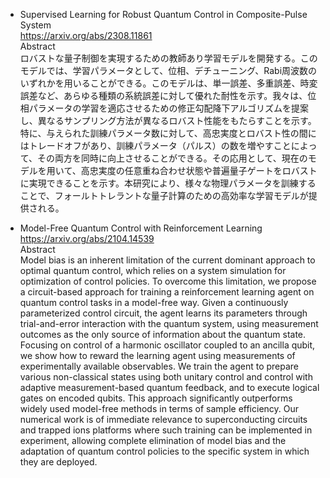 - Supervised Learning for Robust Quantum Control in Composite-Pulse System \
https://arxiv.org/abs/2308.11861 \
Abstract \
ロバストな量子制御を実現するための教師あり学習モデルを開発する。このモデルでは、学習パラメータとして、位相、デチューニング、Rabi周波数のいずれかを用いることができる。このモデルは、単一誤差、多重誤差、時変誤差など、あらゆる種類の系統誤差に対して優れた耐性を示す。我々は、位相パラメータの学習を適応させるための修正勾配降下アルゴリズムを提案し、異なるサンプリング方法が異なるロバスト性能をもたらすことを示す。特に、与えられた訓練パラメータ数に対して、高忠実度とロバスト性の間にはトレードオフがあり、訓練パラメータ（パルス）の数を増やすことによって、その両方を同時に向上させることができる。その応用として、現在のモデルを用いて、高忠実度の任意重ね合わせ状態や普遍量子ゲートをロバストに実現できることを示す。本研究により、様々な物理パラメータを訓練することで、フォールトトレラントな量子計算のための高効率な学習モデルが提供される。

- Model-Free Quantum Control with Reinforcement Learning \
https://arxiv.org/abs/2104.14539 \
Abstract \
Model bias is an inherent limitation of the current dominant approach to optimal quantum control, which relies on a system simulation for optimization of control policies. To overcome this limitation, we propose a circuit-based approach for training a reinforcement learning agent on quantum control tasks in a model-free way. Given a continuously parameterized control circuit, the agent learns its parameters through trial-and-error interaction with the quantum system, using measurement outcomes as the only source of information about the quantum state. Focusing on control of a harmonic oscillator coupled to an ancilla qubit, we show how to reward the learning agent using measurements of experimentally available observables. We train the agent to prepare various non-classical states using both unitary control and control with adaptive measurement-based quantum feedback, and to execute logical gates on encoded qubits. This approach significantly outperforms widely used model-free methods in terms of sample efficiency. Our numerical work is of immediate relevance to superconducting circuits and trapped ions platforms where such training can be implemented in experiment, allowing complete elimination of model bias and the adaptation of quantum control policies to the specific system in which they are deployed.